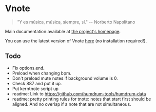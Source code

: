 # Vnote

> "Y es música, música, siempre, sí." -- Norberto Napolitano

Main documentation available at [the project's homepage](https://fpereiro.github.io/vnote/).

You can use the latest version of Vnote [here](https://fpereiro.github.io/vnote/vnote/vnote.html) (no installation required!).

## Todo

- Fix options.end.
- Preload when changing bpm.
- Don't preload mute notes if background volume is 0.
- Check 887 and put it up.
- Put kerntnote script up
- readme: Link to https://github.com/humdrum-tools/humdrum-data
- readme: pretty printing rules for tnote: notes that start first should be aligned. And no overlap if a note that are not simultaneous.
